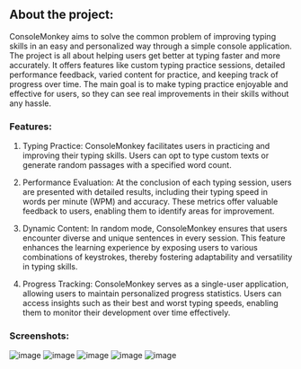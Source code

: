 ## About the project:

ConsoleMonkey aims to solve the common problem of improving typing skills in an easy and personalized way through a simple console application. The project is all about helping users get better at typing faster and more accurately. It offers features like custom typing practice sessions, detailed performance feedback, varied content for practice, and keeping track of progress over time. The main goal is to make typing practice enjoyable and effective for users, so they can see real improvements in their skills without any hassle.

### Features:
1. Typing Practice: ConsoleMonkey facilitates users in practicing and improving their typing skills. Users can opt to type custom texts or generate random passages with a specified word count.

2. Performance Evaluation: At the conclusion of each typing session, users are presented with detailed results, including their typing speed in words per minute (WPM) and accuracy. These metrics offer valuable feedback to users, enabling them to identify areas for improvement.

3. Dynamic Content: In random mode, ConsoleMonkey ensures that users encounter diverse and unique sentences in every session. This feature enhances the learning experience by exposing users to various combinations of keystrokes, thereby fostering adaptability and versatility in typing skills.

4. Progress Tracking: ConsoleMonkey serves as a single-user application, allowing users to maintain personalized progress statistics. Users can access insights such as their best and worst typing speeds, enabling them to monitor their development over time effectively.

### Screenshots:
![image](https://github.com/chaosifier/ConsoleMonkey/assets/7871740/367e1c53-b4ea-4395-9172-4b969c675668)
![image](https://github.com/chaosifier/ConsoleMonkey/assets/7871740/17a60506-7748-4ae7-bb60-43983d088ee1)
![image](https://github.com/chaosifier/ConsoleMonkey/assets/7871740/202c4dc9-2061-475f-91f9-c440a162263f)
![image](https://github.com/chaosifier/ConsoleMonkey/assets/7871740/cc24e527-d03e-494b-823a-dd7dc19a5f62)
![image](https://github.com/chaosifier/ConsoleMonkey/assets/7871740/1befca37-bee6-4790-9049-f6b0f7bb2c62)



